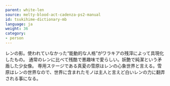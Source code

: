 ```yaml
---
parent: white-len
source: melty-blood-act-cadenza-ps2-manual
id: tsukihime-dictionary-mb
language: ja
weight: 36
category:
- person
---
```


レンの影。使われていなかった“能動的な人格”がワラキアの残滓によって具現化したもの。
通常のレンに比べて残酷で悪趣味で愛らしい。妖艶で純潔という矛盾した少女像。
専用ステージである真夏の雪原はレンの心象世界と言える。雪原はレンの世界なので、世界に含まれたモノは主人と言えど白いレンの力に翻弄される事になる。
